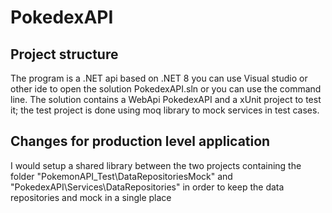 # PokedexAPI
## Project structure
The program is a .NET api based on .NET 8 you can use Visual studio or other ide to open the solution PokedexAPI.sln or you can use the command line.
The solution contains a WebApi PokedexAPI and a xUnit project to test it; the test project is done using moq library to mock services in test cases.

## Changes for production level application
I would setup a shared library between the two projects containing the folder "PokemonAPI_Test\DataRepositoriesMock\" and "PokedexAPI\Services\DataRepositories\" in order to keep the data repositories and mock in a single place


